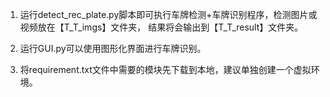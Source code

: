 1. 运行detect_rec_plate.py脚本即可执行车牌检测+车牌识别程序，检测图片或视频放在【T_T_imgs】文件夹，
    结果将会输出到【T_T_result】文件夹。

2. 运行GUI.py可以使用图形化界面进行车牌识别。
3. 将requirement.txt文件中需要的模块先下载到本地，建议单独创建一个虚拟环境。
   
